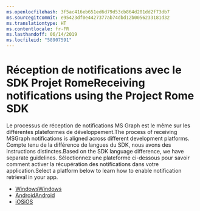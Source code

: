 ```yaml
---
ms.openlocfilehash: 3f5ac416eb651ed6d79d53cb864d201dd2f73db7
ms.sourcegitcommit: e95423df0e4427377ab74dbd12b0056233181d32
ms.translationtype: HT
ms.contentlocale: fr-FR
ms.lasthandoff: 06/14/2019
ms.locfileid: "58907591"
---
```

# <a name="receiving-notifications-using-the-project-rome-sdk"></a><span data-ttu-id="8c397-101">Réception de notifications avec le SDK Projet Rome</span><span class="sxs-lookup"><span data-stu-id="8c397-101">Receiving notifications using the Project Rome SDK</span></span>

<span data-ttu-id="8c397-102">Le processus de réception de notifications MS Graph est le même sur les différentes plateformes de développement.</span><span class="sxs-lookup"><span data-stu-id="8c397-102">The process of receiving MSGraph notifications is aligned across different development platforms.</span></span> <span data-ttu-id="8c397-103">Compte tenu de la différence de langues du SDK, nous avons des instructions distinctes.</span><span class="sxs-lookup"><span data-stu-id="8c397-103">Based on the SDK language difference, we have separate guidelines.</span></span> <span data-ttu-id="8c397-104">Sélectionnez une plateforme ci-dessous pour savoir comment activer la récupération des notifications dans votre application.</span><span class="sxs-lookup"><span data-stu-id="8c397-104">Select a platform below to learn how to enable notification retrieval in your app.</span></span>

* [<span data-ttu-id="8c397-105">Windows</span><span class="sxs-lookup"><span data-stu-id="8c397-105">Windows</span></span>](how-to-guide-for-windows.md)
* [<span data-ttu-id="8c397-106">Android</span><span class="sxs-lookup"><span data-stu-id="8c397-106">Android</span></span>](how-to-guide-for-android.md)
* [<span data-ttu-id="8c397-107">iOS</span><span class="sxs-lookup"><span data-stu-id="8c397-107">iOS</span></span>](how-to-guide-for-ios.md)